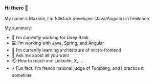 ### Hi there 👋

My name is Maxime, i'm fullstack developer (Java/Angular) in freelance.

My summary:
- 🔭 I’m currently working for Oney Bank
- 💻 I'm working with Java, Spring, and Angular
- 🌱 I’m currently learning architecture of micro-frontend
- 💬 Ask me about all you want
- 📫 How to reach me: Linkedin, X, ...
- ⚡ Fun fact: I'm french national judge of Tumbling, and I practice it sometime
  

<!--
**maaxow/maaxow** is a ✨ _special_ ✨ repository because its `README.md` (this file) appears on your GitHub profile.

Here are some ideas to get you started:

- 🔭 I’m currently working on ...
- 🌱 I’m currently learning ...
- 👯 I’m looking to collaborate on ...
- 🤔 I’m looking for help with ...
- 💬 Ask me about ...
- 📫 How to reach me: ...
- 😄 Pronouns: ...
- ⚡ Fun fact: ...
-->
